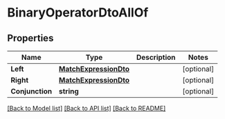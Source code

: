 # BinaryOperatorDtoAllOf

## Properties

Name | Type | Description | Notes
------------ | ------------- | ------------- | -------------
**Left** | [**MatchExpressionDto**](MatchExpressionDTO.md) |  | [optional] 
**Right** | [**MatchExpressionDto**](MatchExpressionDTO.md) |  | [optional] 
**Conjunction** | **string** |  | [optional] 

[[Back to Model list]](../README.md#documentation-for-models) [[Back to API list]](../README.md#documentation-for-api-endpoints) [[Back to README]](../README.md)


